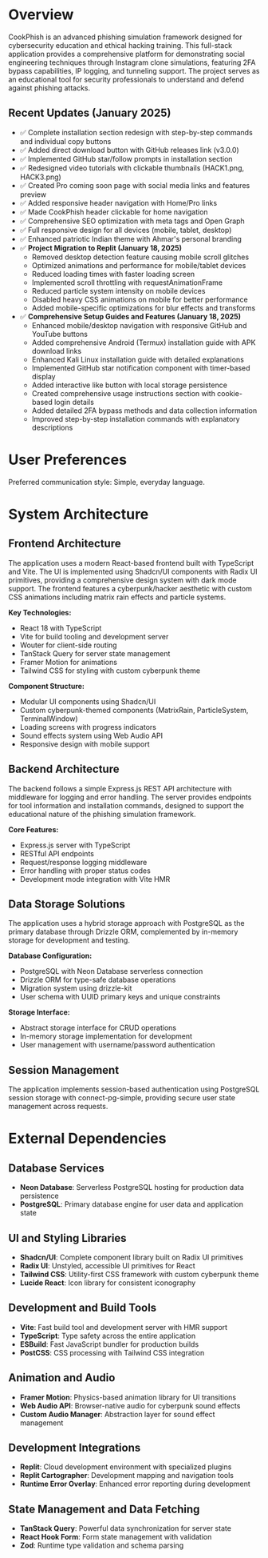 # Overview

CookPhish is an advanced phishing simulation framework designed for cybersecurity education and ethical hacking training. This full-stack application provides a comprehensive platform for demonstrating social engineering techniques through Instagram clone simulations, featuring 2FA bypass capabilities, IP logging, and tunneling support. The project serves as an educational tool for security professionals to understand and defend against phishing attacks.

## Recent Updates (January 2025)
- ✅ Complete installation section redesign with step-by-step commands and individual copy buttons
- ✅ Added direct download button with GitHub releases link (v3.0.0)
- ✅ Implemented GitHub star/follow prompts in installation section
- ✅ Redesigned video tutorials with clickable thumbnails (HACK1.png, HACK3.png)
- ✅ Created Pro coming soon page with social media links and features preview
- ✅ Added responsive header navigation with Home/Pro links
- ✅ Made CookPhish header clickable for home navigation
- ✅ Comprehensive SEO optimization with meta tags and Open Graph
- ✅ Full responsive design for all devices (mobile, tablet, desktop)
- ✅ Enhanced patriotic Indian theme with Ahmar's personal branding
- ✅ **Project Migration to Replit (January 18, 2025)**
  - Removed desktop detection feature causing mobile scroll glitches
  - Optimized animations and performance for mobile/tablet devices
  - Reduced loading times with faster loading screen
  - Implemented scroll throttling with requestAnimationFrame
  - Reduced particle system intensity on mobile devices
  - Disabled heavy CSS animations on mobile for better performance
  - Added mobile-specific optimizations for blur effects and transforms
- ✅ **Comprehensive Setup Guides and Features (January 18, 2025)**
  - Enhanced mobile/desktop navigation with responsive GitHub and YouTube buttons
  - Added comprehensive Android (Termux) installation guide with APK download links
  - Enhanced Kali Linux installation guide with detailed explanations
  - Implemented GitHub star notification component with timer-based display
  - Added interactive like button with local storage persistence
  - Created comprehensive usage instructions section with cookie-based login details
  - Added detailed 2FA bypass methods and data collection information
  - Improved step-by-step installation commands with explanatory descriptions

# User Preferences

Preferred communication style: Simple, everyday language.

# System Architecture

## Frontend Architecture
The application uses a modern React-based frontend built with TypeScript and Vite. The UI is implemented using Shadcn/UI components with Radix UI primitives, providing a comprehensive design system with dark mode support. The frontend features a cyberpunk/hacker aesthetic with custom CSS animations including matrix rain effects and particle systems.

**Key Technologies:**
- React 18 with TypeScript
- Vite for build tooling and development server
- Wouter for client-side routing
- TanStack Query for server state management
- Framer Motion for animations
- Tailwind CSS for styling with custom cyberpunk theme

**Component Structure:**
- Modular UI components using Shadcn/UI
- Custom cyberpunk-themed components (MatrixRain, ParticleSystem, TerminalWindow)
- Loading screens with progress indicators
- Sound effects system using Web Audio API
- Responsive design with mobile support

## Backend Architecture
The backend follows a simple Express.js REST API architecture with middleware for logging and error handling. The server provides endpoints for tool information and installation commands, designed to support the educational nature of the phishing simulation framework.

**Core Features:**
- Express.js server with TypeScript
- RESTful API endpoints
- Request/response logging middleware
- Error handling with proper status codes
- Development mode integration with Vite HMR

## Data Storage Solutions
The application uses a hybrid storage approach with PostgreSQL as the primary database through Drizzle ORM, complemented by in-memory storage for development and testing.

**Database Configuration:**
- PostgreSQL with Neon Database serverless connection
- Drizzle ORM for type-safe database operations
- Migration system using drizzle-kit
- User schema with UUID primary keys and unique constraints

**Storage Interface:**
- Abstract storage interface for CRUD operations
- In-memory storage implementation for development
- User management with username/password authentication

## Session Management
The application implements session-based authentication using PostgreSQL session storage with connect-pg-simple, providing secure user state management across requests.

# External Dependencies

## Database Services
- **Neon Database**: Serverless PostgreSQL hosting for production data persistence
- **PostgreSQL**: Primary database engine for user data and application state

## UI and Styling Libraries
- **Shadcn/UI**: Complete component library built on Radix UI primitives
- **Radix UI**: Unstyled, accessible UI primitives for React
- **Tailwind CSS**: Utility-first CSS framework with custom cyberpunk theme
- **Lucide React**: Icon library for consistent iconography

## Development and Build Tools
- **Vite**: Fast build tool and development server with HMR support
- **TypeScript**: Type safety across the entire application
- **ESBuild**: Fast JavaScript bundler for production builds
- **PostCSS**: CSS processing with Tailwind CSS integration

## Animation and Audio
- **Framer Motion**: Physics-based animation library for UI transitions
- **Web Audio API**: Browser-native audio for cyberpunk sound effects
- **Custom Audio Manager**: Abstraction layer for sound effect management

## Development Integrations
- **Replit**: Cloud development environment with specialized plugins
- **Replit Cartographer**: Development mapping and navigation tools
- **Runtime Error Overlay**: Enhanced error reporting during development

## State Management and Data Fetching
- **TanStack Query**: Powerful data synchronization for server state
- **React Hook Form**: Form state management with validation
- **Zod**: Runtime type validation and schema parsing